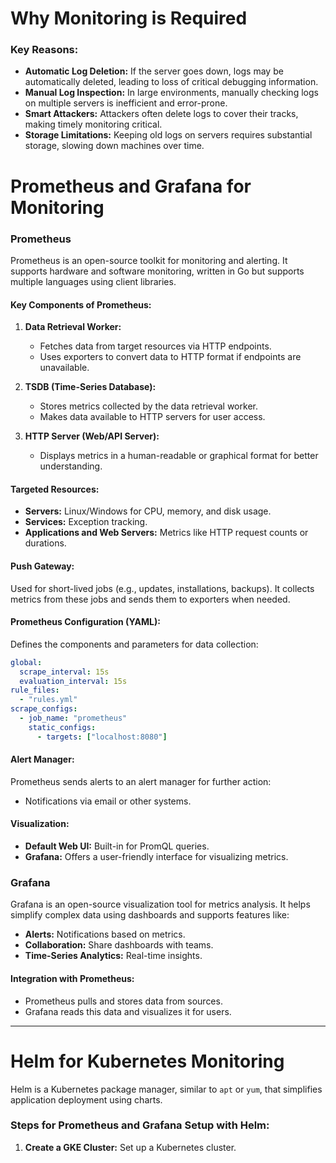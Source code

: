 # Why Monitoring is Required

### Key Reasons:
- **Automatic Log Deletion:** If the server goes down, logs may be automatically deleted, leading to loss of critical debugging information.
- **Manual Log Inspection:** In large environments, manually checking logs on multiple servers is inefficient and error-prone.
- **Smart Attackers:** Attackers often delete logs to cover their tracks, making timely monitoring critical.
- **Storage Limitations:** Keeping old logs on servers requires substantial storage, slowing down machines over time.

# Prometheus and Grafana for Monitoring

### **Prometheus**
Prometheus is an open-source toolkit for monitoring and alerting. It supports hardware and software monitoring, written in Go but supports multiple languages using client libraries.

#### **Key Components of Prometheus:**
1. **Data Retrieval Worker:**
   - Fetches data from target resources via HTTP endpoints.
   - Uses exporters to convert data to HTTP format if endpoints are unavailable.

2. **TSDB (Time-Series Database):**
   - Stores metrics collected by the data retrieval worker.
   - Makes data available to HTTP servers for user access.

3. **HTTP Server (Web/API Server):**
   - Displays metrics in a human-readable or graphical format for better understanding.

#### **Targeted Resources:**
- **Servers:** Linux/Windows for CPU, memory, and disk usage.
- **Services:** Exception tracking.
- **Applications and Web Servers:** Metrics like HTTP request counts or durations.

#### **Push Gateway:**
Used for short-lived jobs (e.g., updates, installations, backups). It collects metrics from these jobs and sends them to exporters when needed.

#### **Prometheus Configuration (YAML):**
Defines the components and parameters for data collection:
```yaml
global:
  scrape_interval: 15s
  evaluation_interval: 15s
rule_files:
  - "rules.yml"
scrape_configs:
  - job_name: "prometheus"
    static_configs:
      - targets: ["localhost:8080"]
```

#### **Alert Manager:**
Prometheus sends alerts to an alert manager for further action:
- Notifications via email or other systems.

#### **Visualization:**
- **Default Web UI:** Built-in for PromQL queries.
- **Grafana:** Offers a user-friendly interface for visualizing metrics.



### **Grafana**
Grafana is an open-source visualization tool for metrics analysis. It helps simplify complex data using dashboards and supports features like:
- **Alerts:** Notifications based on metrics.
- **Collaboration:** Share dashboards with teams.
- **Time-Series Analytics:** Real-time insights.

#### **Integration with Prometheus:**
- Prometheus pulls and stores data from sources.
- Grafana reads this data and visualizes it for users.

---

# Helm for Kubernetes Monitoring

Helm is a Kubernetes package manager, similar to `apt` or `yum`, that simplifies application deployment using charts.

### Steps for Prometheus and Grafana Setup with Helm:
1. **Create a GKE Cluster:**
   Set up a Kubernetes cluster.
  